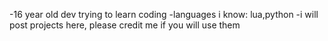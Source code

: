 -16 year old dev trying to learn coding
-languages i know: lua,python
-i will post projects here, please credit me if you will use them
